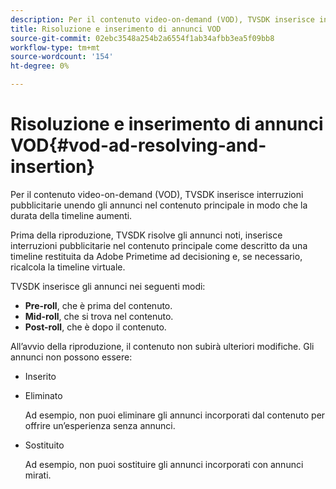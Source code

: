 ```yaml
---
description: Per il contenuto video-on-demand (VOD), TVSDK inserisce interruzioni pubblicitarie unendo gli annunci nel contenuto principale in modo che la durata della timeline aumenti.
title: Risoluzione e inserimento di annunci VOD
source-git-commit: 02ebc3548a254b2a6554f1ab34afbb3ea5f09bb8
workflow-type: tm+mt
source-wordcount: '154'
ht-degree: 0%

---
```


# Risoluzione e inserimento di annunci VOD{#vod-ad-resolving-and-insertion}

Per il contenuto video-on-demand (VOD), TVSDK inserisce interruzioni pubblicitarie unendo gli annunci nel contenuto principale in modo che la durata della timeline aumenti.

Prima della riproduzione, TVSDK risolve gli annunci noti, inserisce interruzioni pubblicitarie nel contenuto principale come descritto da una timeline restituita da Adobe Primetime ad decisioning e, se necessario, ricalcola la timeline virtuale.

TVSDK inserisce gli annunci nei seguenti modi:

* **Pre-roll**, che è prima del contenuto.
* **Mid-roll**, che si trova nel contenuto.
* **Post-roll**, che è dopo il contenuto.

All’avvio della riproduzione, il contenuto non subirà ulteriori modifiche. Gli annunci non possono essere:

* Inserito
* Eliminato

  Ad esempio, non puoi eliminare gli annunci incorporati dal contenuto per offrire un’esperienza senza annunci.
* Sostituito

  Ad esempio, non puoi sostituire gli annunci incorporati con annunci mirati.
